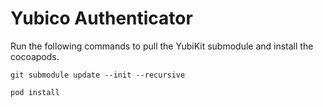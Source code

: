 # Yubico Authenticator

Run the following commands to pull the YubiKit submodule and install the cocoapods.

```git submodule update --init --recursive```

```pod install```
